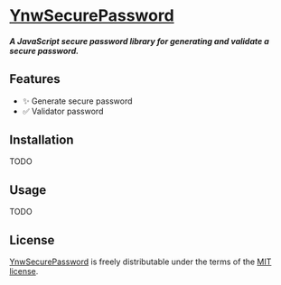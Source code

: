 # [YnwSecurePassword](http://ynwteam.tech/YnwSecurePassword)

##### A JavaScript secure password library for generating and validate a secure password.

## Features

- ✨ Generate secure password 
- ✅ Validator password

## Installation

TODO

## Usage

TODO

## License

[YnwSecurePassword](http://ynw-tema/YnwSecurePassword) is freely distributable under the terms of the [MIT license](LICENSE).


